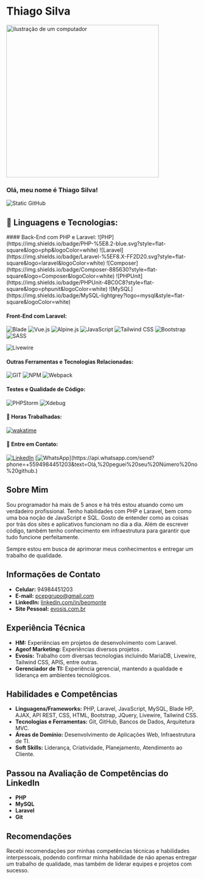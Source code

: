# Thiago Silva

<img src="https://raw.githubusercontent.com/MicaelliMedeiros/micaellimedeiros/master/image/computer-illustration.png" alt="ilustração de um computador" width="400" />

### Olá, meu nome é Thiago  Silva!

<img src="https://img.shields.io/static/v1?label=Overview&message=Thiago%20Silva&color=f8efd4&style=for-the-badge&logo=GitHub" alt="Static GitHub" />


## 🦄 Linguagens e Tecnologias:
<p align="left">
#### Back-End com PHP e Laravel:
![PHP](https://img.shields.io/badge/PHP-%5E8.2-blue.svg?style=flat-square&logo=php&logoColor=white)
![Laravel](https://img.shields.io/badge/Laravel-%5EF8.X-FF2D20.svg?style=flat-square&logo=laravel&logoColor=white)
![Composer](https://img.shields.io/badge/Composer-885630?style=flat-square&logo=Composer&logoColor=white)
![PHPUnit](https://img.shields.io/badge/PHPUnit-4BC0C8?style=flat-square&logo=phpunit&logoColor=white)
![MySQL](https://img.shields.io/badge/MySQL-lightgrey?logo=mysql&style=flat-square&logoColor=white)
</p>

#### Front-End com Laravel:
![Blade](https://img.shields.io/badge/Blade-%5EF8.X-2088FF.svg?style=flat-square&logo=laravel&logoColor=white)
![Vue.js](https://img.shields.io/badge/Vue.js-4FC08D?style=flat-square&logo=Vue.js&logoColor=white)
![Alpine.js](https://img.shields.io/badge/Alpine.js-8BC0D0?style=flat-square&logo=Alpine.js&logoColor=white)
![JavaScript](https://img.shields.io/badge/JavaScript-blue?logo=JavaScript&style=flat-square&logoColor=white)
![Tailwind CSS](https://img.shields.io/badge/Tailwind_CSS-38B2AC?style=flat-square&logo=tailwind-css&logoColor=white)
![Bootstrap](https://img.shields.io/badge/Bootstrap-7952B3?style=flat-square&logo=bootstrap&logoColor=white)
![SASS](https://img.shields.io/badge/SASS-hotpink.svg?style=flat-square&logo=SASS&logoColor=white)

![Livewire](https://img.shields.io/badge/Livewire-%5EF8.X-FFDD00.svg?style=flat-square&logo=laravel&logoColor=white)

#### Outras Ferramentas e Tecnologias Relacionadas:
![GIT](https://img.shields.io/badge/GIT-F05032?style=flat-square&logo=git&logoColor=white)
![NPM](https://img.shields.io/badge/NPM-CB3837?style=flat-square&logo=npm&logoColor=white)
![Webpack](https://img.shields.io/badge/Webpack-8DD6F9?style=flat-square&logo=Webpack&logoColor=white)

#### Testes e Qualidade de Código:
![PHPStorm](https://img.shields.io/badge/PHPStorm-000000.svg?style=flat-square&logo=phpstorm&logoColor=white)
![Xdebug](https://img.shields.io/badge/Xdebug-%5EF8.X-3973A5.svg?style=flat-square&logoColor=white)



#### 💼 Horas Trabalhadas:
[![wakatime](https://wakatime.com/badge/user/2d28d262-ccad-4508-a794-b10b45d7cca4.svg)](https://wakatime.com/@2d28d262-ccad-4508-a794-b10b45d7cca4)
#### 💌 Entre em Contato:
[![LinkedIn](https://img.shields.io/badge/-LinkedIn-0e76a8?style=flat-square&logo=Linkedin&logoColor=white&link=www.linkedin.com/in/beomonte)](https://www.linkedin.com/in/beomonte)
[![WhatsApp](https://img.shields.io/badge/-WhatsApp-25d366?style=flat-square&labelColor=25d366&logo=whatsapp&logoColor=white&link=https://api.whatsapp.com/send?phone=+5594984110714&text=Olá,%20peguei%20seu%20Número%20no%20github.)](https://api.whatsapp.com/send?phone=+5594984451203&text=Olá,%20peguei%20seu%20Número%20no%20github.)

## Sobre Mim
Sou programador há mais de 5 anos e há três estou atuando como um verdadeiro profissional. Tenho habilidades com PHP e Laravel, bem como uma boa noção de JavaScript e SQL. Gosto de entender como as coisas por trás dos sites e aplicativos funcionam no dia a dia. Além de escrever código, também tenho conhecimento em infraestrutura para garantir que tudo funcione perfeitamente.

Sempre estou em busca de aprimorar meus conhecimentos e entregar um trabalho de qualidade. 

## Informações de Contato
- **Celular:** 94984451203
- **E-mail:** pcepgrupo@gmail.com
- **LinkedIn:** [linkedin.com/in/beomonte](https://www.linkedin.com/in/beomonte)
- **Site Pessoal:** [evosis.com.br](https://www.evosis.com.br)


## Experiência Técnica
- **HM:** Experiências  em projetos de desenvolvimento com Laravel.
- **Ageof Marketing:** Experiências diversos  projetos .
- **Evosis:** Trabalho com diversas tecnologias incluindo MariaDB, Livewire, Tailwind CSS, APIS, entre outras.
- **Gerenciador de TI:** Experiência gerencial, mantendo a qualidade e liderança em ambientes tecnológicos.

## Habilidades e Competências
- **Linguagens/Frameworks:** PHP, Laravel, JavaScript, MySQL, Blade HP, AJAX, API REST, CSS, HTML, Bootstrap, JQuery, Livewire, Tailwind CSS.
- **Tecnologias e Ferramentas:** Git, GitHub, Bancos de Dados, Arquitetura MVC.
- **Áreas de Domínio:** Desenvolvimento de Aplicações Web, Infraestrutura de TI.
- **Soft Skills:** Liderança, Criatividade, Planejamento, Atendimento ao Cliente.
  
## Passou na Avaliação de Competências do LinkedIn
- **PHP**
- **MySQL**
- **Laravel**
- **Git**

## Recomendações
Recebi recomendações por minhas competências técnicas e habilidades interpessoais, podendo confirmar minha habilidade de não apenas entregar um trabalho de qualidade, mas também de liderar equipes e projetos com sucesso.
